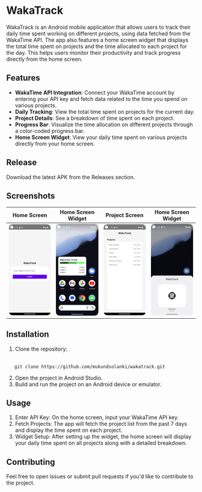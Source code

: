 # WakaTrack

WakaTrack is an Android mobile application that allows users to track their daily time spent working on different projects, using data fetched from the WakaTime API. The app also features a home screen widget that displays the total time spent on projects and the time allocated to each project for the day. This helps users monitor their productivity and track progress directly from the home screen.

## Features

- **WakaTime API Integration**: Connect your WakaTime account by entering your API key and fetch data related to the time you spend on various projects.
- **Daily Tracking**: View the total time spent on projects for the current day.
- **Project Details**: See a breakdown of time spent on each project.
- **Progress Bar**: Visualize the time allocation on different projects through a color-coded progress bar.
- **Home Screen Widget**: View your daily time spent on various projects directly from your home screen.

## Release

Download the latest APK from the Releases section.

## Screenshots

| Home Screen | Home Screen Widget | Project Screen | Home Screen Widget |
|:-----------:|:------------------:|:-----------:|:------------------:|
| ![Home Screen](SS/home.png) | ![Home Screen Widget](SS/widget.png) | ![Project Screen](SS/projects.png) | ![Home Screen Widget](SS/widget2.png) |

## Installation

1. Clone the repository:
```

   git clone https://github.com/mukundsolanki/wakatrack.git

```
2. Open the project in Android Studio.
3. Build and run the project on an Android device or emulator.

## Usage

1. Enter API Key: On the home screen, input your WakaTime API key.
2. Fetch Projects: The app will fetch the project list from the past 7 days and display the time spent on each project.
3. Widget Setup: After setting up the widget, the home screen will display your daily time spent on all projects along with a detailed breakdown.

## Contributing

Feel free to open issues or submit pull requests if you'd like to contribute to the project.
